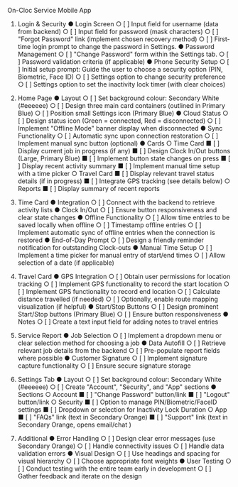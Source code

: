 On-Cloc Service Mobile App
1. Login & Security
●	Login Screen
○	[ ] Input field for username (data from backend)
○	[ ] Input field for password (mask characters)
○	[ ] "Forgot Password" link (implement chosen recovery method)
○	[ ] First-time login prompt to change the password in Settings.
●	Password Management
○	[ ] "Change Password" form within the Settings tab.
○	[ ] Password validation criteria (if applicable)
●	Phone Security Setup
○	[ ] Initial setup prompt: Guide the user to choose a security option (PIN, Biometric, Face ID)
○	[ ] Settings option to change security preference
○	[ ] Settings option to set the inactivity lock timer (with clear choices)
2. Home Page
●	Layout
○	[ ] Set background colour: Secondary White (#eeeeee)
○	[ ] Design three main card containers (outlined in Primary Blue)
○	[ ] Position small Settings icon (Primary Blue)
●	Cloud Status
○	[ ] Design status icon (Green = connected, Red = disconnected)
○	[ ] Implement "Offline Mode" banner display when disconnected
●	Sync Functionality
○	[ ] Automatic sync upon connection restoration
○	[ ] Implement manual sync button (optional)
●	Cards
○	Time Card
■	[ ] Display current job in progress (if any)
■	[ ] Design Clock In/Out buttons (Large, Primary Blue)
■	[ ] Implement button state changes on press
■	[ ] Display recent activity summary
■	[ ] Implement manual time setup with a time picker
○	Travel Card
■	[ ] Display relevant travel status details (if in progress)
■	[ ] Integrate GPS tracking (see details below)
○	Reports
■	[ ] Display summary of recent reports

3. Time Card
●	Integration
○	[ ] Connect with the backend to retrieve activity lists
●	Clock In/Out
○	[ ] Ensure button responsiveness and clear state changes
●	Offline Functionality
○	[ ] Allow time entries to be saved locally when offline
○	[ ] Timestamp offline entries
○	[ ] Implement automatic sync of offline entries when the connection is restored
●	End-of-Day Prompt
○	[ ] Design a friendly reminder notification for outstanding Clock-outs
●	Manual Time Setup
○	[ ] Implement a time picker for manual entry of start/end times
○	[ ] Allow selection of a date (if applicable)
4. Travel Card
●	GPS Integration
○	[ ] Obtain user permissions for location tracking
○	[ ] Implement GPS functionality to record the start location
○	[ ] Implement GPS functionality to record end location
○	[ ] Calculate distance travelled (if needed)
○	[ ] Optionally, enable route mapping visualization (if helpful)
●	Start/Stop Buttons
○	[ ] Design prominent Start/Stop buttons (Primary Blue)
○	[ ] Ensure button responsiveness
●	Notes
○	[ ] Create a text input field for adding notes to travel entries
5. Service Report
●	Job Selection
○	[ ] Implement a dropdown menu or clear selection method for choosing a job
●	Data Autofill
○	[ ] Retrieve relevant job details from the backend
○	[ ] Pre-populate report fields where possible
●	Customer Signature
○	[ ] Implement signature capture functionality
○	[ ] Ensure secure signature storage
6. Settings Tab
●	Layout
○	[ ] Set background colour: Secondary White (#eeeeee)
○	[ ] Create "Account", "Security", and "App" sections
●	Sections
○	Account
■	[ ] "Change Password" button/link
■	[ ] "Logout" button/link
○	Security
■	[ ] Option to manage PIN/Biometric/FaceID settings
■	[ ] Dropdown or selection for Inactivity Lock Duration
○	App
■	[ ] "FAQs" link (text in Secondary Orange)
■	[ ] "Support" link (text in Secondary Orange, opens email/chat )
7. Additional
●	Error Handling
○	[ ] Design clear error messages (use Secondary Orange)
○	[ ] Handle connectivity issues
○	[ ] Handle data validation errors
●	Visual Design
○	[ ] Use headings and spacing for visual hierarchy
○	[ ] Choose appropriate font weights
●	User Testing
○	[ ] Conduct testing with the entire team early in development
○	[ ] Gather feedback and iterate on the design

